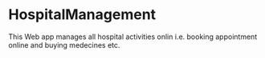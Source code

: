 # HospitalManagement
This Web app manages all hospital activities onlin i.e. booking appointment online and buying medecines etc.
